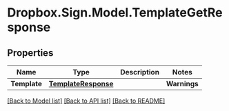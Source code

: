 # Dropbox.Sign.Model.TemplateGetResponse

## Properties

Name | Type | Description | Notes
------------ | ------------- | ------------- | -------------
**Template** | [**TemplateResponse**](TemplateResponse.md) |    | **Warnings** | [**List&lt;WarningResponse&gt;**](WarningResponse.md) |  _t__WarningResponse::LIST_DESCRIPTION  | [optional] 

[[Back to Model list]](../README.md#documentation-for-models) [[Back to API list]](../README.md#documentation-for-api-endpoints) [[Back to README]](../README.md)

